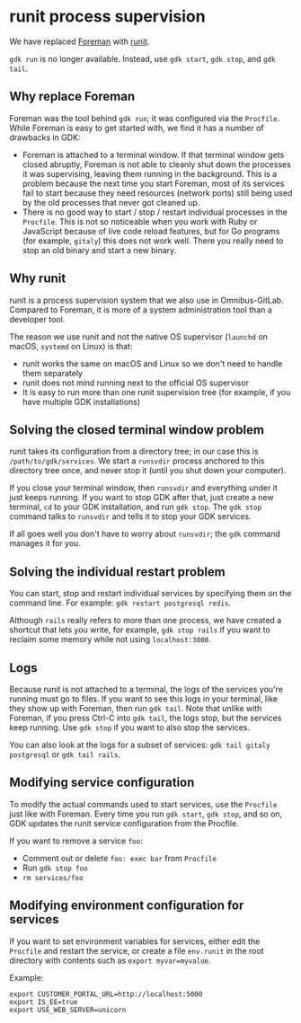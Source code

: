 # runit process supervision

We have replaced
[Foreman](https://github.com/ddollar/foreman) with [runit](http://smarden.org/runit/).

`gdk run` is no longer available. Instead, use `gdk start`, `gdk stop`,
and `gdk tail`.

## Why replace Foreman

Foreman was the tool behind `gdk run`; it was configured via the
`Procfile`. While Foreman is easy to get started with, we find it has a
number of drawbacks in GDK:

- Foreman is attached to a terminal window. If that terminal window
  gets closed abruptly, Foreman is not able to cleanly shut down the
  processes it was supervising, leaving them running in the
  background. This is a problem because the next time you start
  Foreman, most of its services fail to start because they need
  resources (network ports) still being used by the old processes that
  never got cleaned up.
- There is no good way to start / stop / restart individual processes
  in the `Procfile`. This is not so noticeable when you work with Ruby
  or JavaScript because of live code reload features, but for Go
  programs (for example, `gitaly`) this does not work well. There you really
  need to stop an old binary and start a new binary.

## Why runit

runit is a process supervision system that we also use in
Omnibus-GitLab. Compared to Foreman, it is more of a system
administration tool than a developer tool.

The reason we use runit and not the native OS supervisor (`launchd` on
macOS, `systemd` on Linux) is that:

- runit works the same on macOS and Linux so we don't need to handle
  them separately
- runit does not mind running next to the official OS supervisor
- It is easy to run more than one runit supervision tree (for example, if you
  have multiple GDK installations)

## Solving the closed terminal window problem

runit takes its configuration from a directory tree; in our case this is
`/path/to/gdk/services`. We start a `runsvdir` process
anchored to this directory tree once, and never stop it (until you shut
down your computer).

If you close your terminal window, then `runsvdir` and everything under
it just keeps running. If you want to stop GDK after that, just
create a new terminal, `cd` to your GDK installation, and run
`gdk stop`. The `gdk stop` command talks to `runsvdir` and tells it
to stop your GDK services.

If all goes well you don't have to worry about `runsvdir`; the `gdk`
command manages it for you.

## Solving the individual restart problem

You can start, stop and restart individual services by specifying them
on the command line. For example: `gdk restart postgresql redis`.

Although `rails` really refers to more than one process, we have created
a shortcut that lets you write, for example, `gdk stop rails` if you want to
reclaim some memory while not using `localhost:3000`.

## Logs

Because runit is not attached to a terminal, the logs of the services
you're running must go to files. If you want to see this logs in your
terminal, like they show up with Foreman, then run `gdk tail`. Note that
unlike with Foreman, if you press Ctrl-C into `gdk tail`, the logs stop,
but the services keep running. Use `gdk stop` if you want to also stop
the services.

You can also look at the logs for a subset of services:
`gdk tail gitaly postgresql` or `gdk tail rails`.

## Modifying service configuration

To modify the actual commands used to start services, use the `Procfile`
just like with Foreman. Every time you run `gdk start`, `gdk stop`, and so on,
GDK updates the runit service configuration from the Procfile.

If you want to remove a service `foo`:

- Comment out or delete `foo: exec bar` from `Procfile`
- Run `gdk stop foo`
- `rm services/foo`

## Modifying environment configuration for services

If you want to set environment variables for services, either edit the
`Procfile` and restart the service, or create a file `env.runit` in the root directory with contents such as `export myvar=myvalue`.

Example:

```shell
export CUSTOMER_PORTAL_URL=http://localhost:5000
export IS_EE=true
export USE_WEB_SERVER=unicorn
```
